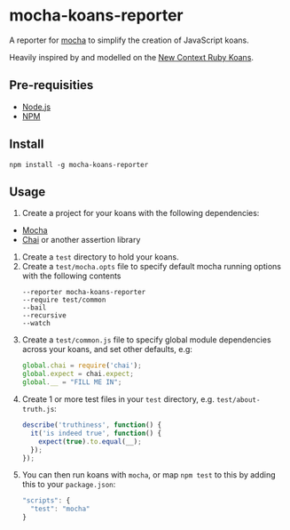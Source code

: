 mocha-koans-reporter
====================

A reporter for [mocha](http://visionmedia.github.com/mocha/) to simplify the creation of JavaScript koans.

Heavily inspired by and modelled on the [New Context Ruby Koans](http://rubykoans.com/).

Pre-requisities
---------------

* [Node.js](http://nodejs.org/)
* [NPM](https://npmjs.org/)

Install
-------

    npm install -g mocha-koans-reporter

Usage
-----

1. Create a project for your koans with the following dependencies:
  * [Mocha](http://visionmedia.github.com/mocha/)
  * [Chai](http://chaijs.com/) or another assertion library
1. Create a `test` directory to hold your koans.
1. Create a `test/mocha.opts` file to specify default mocha running options with the following contents
    ```
    --reporter mocha-koans-reporter
    --require test/common
    --bail
    --recursive
    --watch
    ```
1. Create a `test/common.js` file to specify global module dependencies across your koans, and set other defaults, e.g:
    ```javascript
    global.chai = require('chai');
    global.expect = chai.expect;
    global.__ = "FILL ME IN";
    ```
1. Create 1 or more test files in your `test` directory, e.g. `test/about-truth.js`:
    ```javascript
    describe('truthiness', function() {
      it('is indeed true', function() {
        expect(true).to.equal(__);
      });
    });
    ```
1. You can then run koans with `mocha`, or map `npm test` to this by adding this to your `package.json`:
    ```javascript
    "scripts": {
      "test": "mocha"
    }
    ```